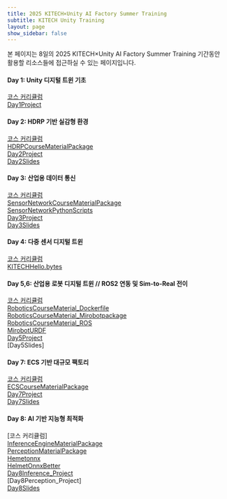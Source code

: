 ```yaml
---
title: 2025 KITECH×Unity AI Factory Summer Training
subtitle: KITECH Unity Training
layout: page
show_sidebar: false
---
```


본 페이지는 8일의 2025 KITECH×Unity AI Factory Summer Training 기간동안 활용할 리소스들에 접근하실 수 있는 페이지입니다.

#### Day 1: Unity 디지털 트윈 기초  
[코스 커리큘럼](https://docs.google.com/document/d/1sPJ1Ksl5VKyjtuOd0zund8uQdG6fk30bAiIg39stEY0/edit?usp=sharing)  
[Day1Project](https://drive.google.com/file/d/15-9vG_zPgfUX9KhcO2dE16_rKV-UHgxG/view?usp=sharing)  
  
#### Day 2: HDRP 기반 실감형 환경  
[코스 커리큘럼](https://docs.google.com/document/d/1JIGFVfvohCt5VvK_SG6fWkGMly6rnCPEjVQY1qCD7uA/edit?usp=sharing)  
[HDRPCourseMaterialPackage](https://drive.google.com/file/d/1UP6cEgYYQh_W0nj22GiHo7eCc2WQA6PN/view?usp=share_link)  
[Day2Project](https://drive.google.com/file/d/1hgwtcge5j4DlCcyb3bQCxNCt-X8_e6FY/view?usp=sharing)  
[Day2Slides](https://drive.google.com/drive/folders/1-xosc52dFSEev-5sLbhzFSdQrn6B8nqa?usp=sharing)  
#### Day 3: 산업용 데이터 통신  
[코스 커리큘럼](https://docs.google.com/document/d/1ScV2P275sSV5ppLruTPuBt0zZYP4IU1w1_YlqDaG-oY/edit?usp=sharing)  
[SensorNetworkCourseMaterialPackage](https://drive.google.com/file/d/1QQ4dE9R9Ddy5lxuu95UIPd_qUonnxq1j/view?usp=sharing)  
[SensorNetworkPythonScripts](https://drive.google.com/drive/folders/10oCu1spgebfeEZ9w5opHt6EmYMkC8TVZ?usp=sharing)  
[Day3Project](https://drive.google.com/file/d/1MfFwIJdnNBt4O09J0nNIPrLgUIdLOAe4/view?usp=sharing)  
[Day3Slides](https://drive.google.com/drive/folders/1K0Nu1-52S7pMqptcc3XAwmxclhUHgDjF?usp=sharing)  
#### Day 4: 다중 센서 디지털 트윈  
[코스 커리큘럼](https://docs.google.com/document/d/1i-xekXx1gC-faDTLumS1bLS1MOg9yVqYqsDA6GpuNUQ/edit?usp=sharing)  
[KITECHHello.bytes](https://drive.google.com/file/d/1L4k3riM0FG8N447rSUOzBjF44hXMNayI/view?usp=sharing)  
#### Day 5,6: 산업용 로봇 디지털 트윈 // ROS2 연동 및 Sim-to-Real 전이   
[코스 커리큘럼](https://docs.google.com/document/d/1VY5X0CizJGJG-MGtnQhblw_tR8RjACEoImQVE3XDkHU/edit?usp=sharing)  
[RoboticsCourseMaterial_Dockerfile](https://drive.google.com/file/d/1OGa7JbDGR5_BAuxhGJ2YPa22W37Q6OgD/view?usp=sharing)  
[RoboticsCourseMaterial_Mirobotpackage](https://drive.google.com/file/d/1UsGC6pSn2ZZbrDVHcdspTWbxUwysk8id/view?usp=sharing)  
[RoboticsCourseMaterial_ROS](https://drive.google.com/file/d/1z2pCT2z3nX-x8gJf8BqBhusNFzAOw8S2/view?usp=sharing)  
[MirobotURDF](https://drive.google.com/file/d/1iIJMO3YdOoSjxammdN06t_2Tp2l9uvRE/view?usp=sharing)  
[Day5Project](https://drive.google.com/file/d/1VmerS4P7NDZLRkiJcIIC7UzptaYrE_pA/view?usp=sharing)  
[Day5Slides]  
#### Day 7: ECS 기반 대규모 팩토리  
[코스 커리큘럼](https://docs.google.com/document/d/1trsHqXYeHNin6ppUcngIpbS9loHdvH07z09PjVU1L-0/edit?usp=sharing)  
[ECSCourseMaterialPackage](https://drive.google.com/file/d/1fplIGWnHA_dS9SW8B1WycZYSCuWI4R_F/view?usp=sharing)  
[Day7Project](https://drive.google.com/file/d/1_3zPgrqLL6bDdjBiubm9FCLC-tT3WjFy/view?usp=sharing)  
[Day7Slides](https://drive.google.com/drive/folders/1Tl5oMTDCqrWj0omkTYN4OrrF2DggcS1z?usp=sharing)  
#### Day 8: AI 기반 지능형 최적화  
[코스 커리큘럼]  
[InferenceEngineMaterialPackage](https://drive.google.com/file/d/1xK-y3xJtqvlThZPOiejWxxmDFpw6Fhms/view?usp=sharing)  
[PerceptionMaterialPackage](https://drive.google.com/file/d/1JgYP6AinQD3lzQO5-6pdR5vBw4Zlsv30/view?usp=sharing)  
[Hemetonnx](https://drive.google.com/file/d/12nXkasUVq3oDFJsmpbf_4Q1pDAvDRqZw/view?usp=sharing)  
[HelmetOnnxBetter](https://drive.google.com/file/d/1NphpZGdpK8ko9vD5f_3vKJk82ZqzHLuq/view?usp=sharing)  
[Day8Inference_Project](https://drive.google.com/file/d/1cRJMXhw16aoayLxAWVyF1tNxEDu5IzGp/view?usp=sharing)  
[Day8Perception_Project]  
[Day8Slides](https://drive.google.com/drive/folders/1ekKkWEnJ3hQvuu9BbgP1z7H3iVBLzPDr?usp=sharing)  

